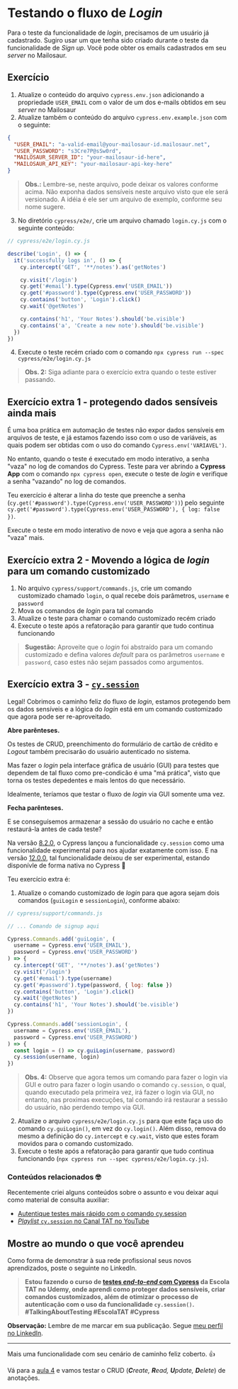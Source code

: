 # Testando o fluxo de _Login_

Para o teste da funcionalidade de _login_, precisamos de um usuário já cadastrado. Sugiro usar um que tenha sido criado durante o teste da funcionalidade de _Sign up_. Você pode obter os emails cadastrados em seu _server_ no Mailosaur.

## Exercício

1. Atualize o conteúdo do arquivo `cypress.env.json` adicionando a propriedade `USER_EMAIL` com o valor de um dos e-mails obtidos em seu _server_ no Mailosaur
2. Atualize também o conteúdo do arquivo `cypress.env.example.json` com o seguinte:

```json
{
  "USER_EMAIL": "a-valid-email@your-mailosaur-id.mailosaur.net",
  "USER_PASSWORD": "s3Cre7P@sSw0rd",
  "MAILOSAUR_SERVER_ID": "your-mailosaur-id-here",
  "MAILOSAUR_API_KEY": "your-mailosaur-api-key-here"
}
```

> **Obs.:** Lembre-se, neste arquivo, pode deixar os valores conforme acima. Não exponha dados sensíveis neste arquivo visto que ele será versionado. A idéia é ele ser um arquivo de exemplo, conforme seu nome sugere.

3. No diretório `cypress/e2e/`, crie um arquivo chamado `login.cy.js` com o seguinte conteúdo:

```js
// cypress/e2e/login.cy.js

describe('Login', () => {
  it('successfully logs in', () => {
    cy.intercept('GET', '**/notes').as('getNotes')

    cy.visit('/login')
    cy.get('#email').type(Cypress.env('USER_EMAIL'))
    cy.get('#password').type(Cypress.env('USER_PASSWORD'))
    cy.contains('button', 'Login').click()
    cy.wait('@getNotes')

    cy.contains('h1', 'Your Notes').should('be.visible')
    cy.contains('a', 'Create a new note').should('be.visible')
  })
})

```

4. Execute o teste recém criado com o comando `npx cypress run --spec cypress/e2e/login.cy.js`

> **Obs. 2:** Siga adiante para o exercício extra quando o teste estiver passando.

## Exercício extra 1 - protegendo dados sensíveis ainda mais

É uma boa prática em automação de testes não expor dados sensíveis em arquivos de teste, e já estamos fazendo isso com o uso de variáveis, as quais podem ser obtidas com o uso do comando `Cypress.env('VARIAVEL')`.

No entanto, quando o teste é executado em modo interativo, a senha "vaza" no log de comandos do Cypress. Teste para ver abrindo a __Cypress App__ com o comando `npx cypress open`, execute o teste de _login_ e verifique a senha "vazando" no log de comandos.

Teu exercício é alterar a linha do teste que preenche a senha (`cy.get('#password').type(Cypress.env('USER_PASSWORD'))`) pelo seguinte `cy.get('#password').type(Cypress.env('USER_PASSWORD'), { log: false })`.

Execute o teste em modo interativo de novo e veja que agora a senha não "vaza" mais.

## Exercício extra 2 - Movendo a lógica de _login_ para um comando customizado

1. No arquivo `cypress/support/commands.js`, crie um comando customizado chamado `login`, o qual recebe dois parâmetros, `username` e `password`
2. Mova os comandos de _login_ para tal comando
3. Atualize o teste para chamar o comando customizado recém criado
4. Execute o teste após a refatoração para garantir que tudo continua funcionando

> **Sugestão:** Aproveite que o _login_ foi abstraído para um comando customizado e defina valores _default_ para os parâmetros `username` e `password`, caso estes não sejam passados como argumentos.

## Exercício extra 3 - [`cy.session`](https://docs.cypress.io/api/commands/session)

Legal! Cobrimos o caminho feliz do fluxo de _login_, estamos protegendo bem os dados sensíveis e a lógica do _login_ está em um comando customizado que agora pode ser re-aproveitado.

**Abre parênteses.**

Os testes de CRUD, preenchimento do formulário de cartão de crédito e _Logout_ também precisarão do usuário autenticado no sistema.

Mas fazer o _login_ pela interface gráfica de usuário (GUI) para testes que dependem de tal fluxo como pre-condicão é uma "má prática", visto que torna os testes depedentes e mais lentos do que necessário.

Idealmente, teríamos que testar o fluxo de _login_ via GUI somente uma vez.

**Fecha parênteses.**

E se conseguísemos armazenar a sessão do usuário no cache e então restaurá-la antes de cada teste?

Na versão [8.2.0](https://docs.cypress.io/guides/references/changelog#8-2-0), o Cypress lançou a funcionalidade `cy.session` como uma funcionalidade experimental para nos ajudar exatamente com isso. E na versão [12.0.0](https://docs.cypress.io/guides/references/changelog#12-0-0), tal funcionalidade deixou de ser experimental, estando disponívle de forma nativa no Cypress 🎊

Teu exercício extra é:

1. Atualize o comando customizado de _login_ para que agora sejam dois comandos (`guiLogin` e `sessionLogin`), conforme abaixo:

```js
// cypress/support/commands.js

// ... Comando de signup aqui

Cypress.Commands.add('guiLogin', (
  username = Cypress.env('USER_EMAIL'),
  password = Cypress.env('USER_PASSWORD')
) => {
  cy.intercept('GET', '**/notes').as('getNotes')
  cy.visit('/login')
  cy.get('#email').type(username)
  cy.get('#password').type(password, { log: false })
  cy.contains('button', 'Login').click()
  cy.wait('@getNotes')
  cy.contains('h1', 'Your Notes').should('be.visible')
})

Cypress.Commands.add('sessionLogin', (
  username = Cypress.env('USER_EMAIL'),
  password = Cypress.env('USER_PASSWORD')
) => {
  const login = () => cy.guiLogin(username, password)
  cy.session(username, login)
})

```

> **Obs. 4:** Observe que agora temos um comando para fazer o login via GUI e outro para fazer o login usando o comando `cy.session`, o qual, quando executado pela primeira vez, irá fazer o login via GUI, no entanto, nas proximas execuções, tal comando irá restaurar a sessão do usuário, não perdendo tempo via GUI.

2. Atualize o arquivo `cypress/e2e/login.cy.js` para que este faça uso do comando `cy.guiLogin()`, em vez do `cy.login()`. Além disso, remova do mesmo a definição do `cy.intercept` e `cy.wait`, visto que estes foram movidos para o comando customizado.
3. Execute o teste após a refatoração para garantir que tudo continua funcionando (`npx cypress run --spec cypress/e2e/login.cy.js`).

### Conteúdos relacionados 🤓

Recentemente criei alguns conteúdos sobre o assunto e vou deixar aqui como material de consulta auxiliar:

- [Autentique testes mais rápido com o comando cy.session](https://talkingabouttesting.com/2021/08/07/autentique-testes-mais-rapido-com-o-comando-cy-session/)
- [_Playlist_ `cy.session` no Canal TAT no YouTube](https://youtube.com/playlist?list=PL-eblSNRj0QF1RA4fd9FrDVov_uyYfCAL)

## Mostre ao mundo o que você aprendeu

Como forma de demonstrar à sua rede profissional seus novos aprendizados, poste o seguinte no LinkedIn.

> **Estou fazendo o curso de [testes _end-to-end_ com Cypress](https://www.udemy.com/course/testes-end-to-end-com-cypress/?referralCode=BFC58FC7B29F2F37904D) da Escola TAT no Udemy, onde aprendi como proteger dados sensíveis, criar comandos customizados, além de otimizar o processo de autenticação com o uso da funcionalidade `cy.session()`. #TalkingAboutTesting #EscolaTAT #Cypress**

**Observação:** Lembre de me marcar em sua publicação. Segue [meu perfil no LinkedIn](https://www.linkedin.com/in/walmyr-lima-e-silva-filho).

___

Mais uma funcionalidade com seu cenário de caminho feliz coberto. 👍

Vá para a [aula 4](./4.md) e vamos testar o CRUD (_**C**reate, **R**ead, **U**pdate, **D**elete_) de anotações.